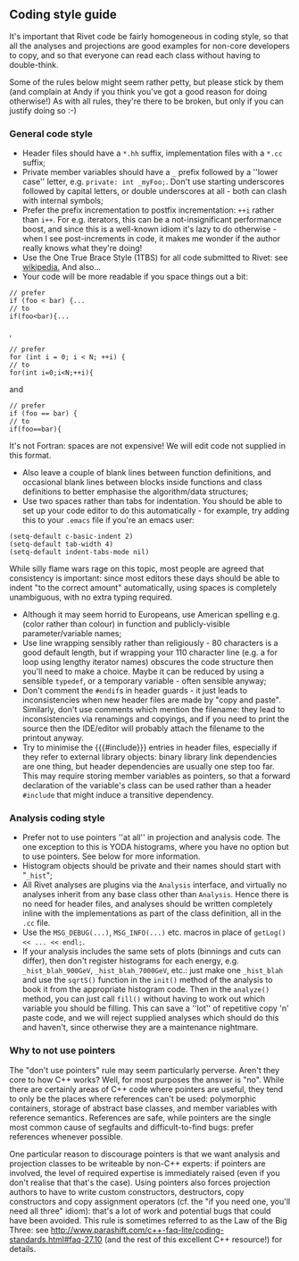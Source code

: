 ## Coding style guide

It's important that Rivet code be fairly homogeneous in coding style, so that all the analyses and projections are good examples for non-core developers to copy, and so that everyone can read each class without having to double-think.

Some of the rules below might seem rather petty, but please stick by them (and complain at Andy if you think you've got a good reason for doing otherwise!) As with all rules, they're there to be broken, but only if you can justify doing so :-)

### General code style

 * Header files should have a `*.hh` suffix, implementation files with a `*.cc` suffix;
 * Private member variables should have a `_` prefix followed by a ''lower case'' letter, e.g. `private: int _myFoo;`. Don't use starting underscores followed by capital letters, or double underscores at all - both can clash with internal symbols;
 * Prefer the prefix incrementation to postfix incrementation: `++i` rather than `i++`. For e.g. iterators, this can be a not-insignificant performance boost, and since this is a well-known idiom it's lazy to do otherwise - when I see post-increments in code, it makes me wonder if the author really knows what they're doing!
 * Use the One True Brace Style (1TBS) for all code submitted to Rivet: see [wikipedia.](http://en.wikipedia.org/wiki/Indent_style#Variant:_1TBS) And also...
 * Your code will be more readable if you space things out a bit:
```
// prefer
if (foo < bar) {...
// to 
if(foo<bar){...
```
  , 
```
// prefer
for (int i = 0; i < N; ++i) {
// to 
for(int i=0;i<N;++i){
```
  and
```
// prefer
if (foo == bar) {
// to
if(foo==bar){
```

  It's not Fortran: spaces are not expensive! We will edit code not supplied in this format.
 * Also leave a couple of blank lines between function definitions, and occasional blank lines between blocks inside functions and class definitions to better emphasise the algorithm/data structures;
 * Use two spaces rather than tabs for indentation. You should be able to set up your code editor to do this automatically - for example, try adding this to your `.emacs` file if you're an emacs user:

```
(setq-default c-basic-indent 2)
(setq-default tab-width 4)
(setq-default indent-tabs-mode nil)
```

  While silly flame wars rage on this topic, most people are agreed that consistency is important: since most editors these days should be able to indent "to the correct amount" automatically, using spaces is completely unambiguous, with no extra typing required.

 * Although it may seem horrid to Europeans, use American spelling e.g. (color rather than colour) in function and publicly-visible parameter/variable names;
 * Use line wrapping sensibly rather than religiously - 80 characters is a good default length, but if wrapping your 110 character line (e.g. a for loop using lengthy iterator names) obscures the code structure then you'll need to make a choice. Maybe it can be reduced by using a sensible `typedef`, or a temporary variable - often sensible anyway;
 * Don't comment the `#endif`s in header guards - it just leads to inconsistencies when new header files are made by "copy and paste". Similarly, don't use comments which mention the filename: they lead to inconsistencies via renamings and copyings, and if you need to print the source then the IDE/editor will probably attach the filename to the printout anyway.
 * Try to minimise the {{{#include}}} entries in header files, especially if they refer to external library objects: binary library link dependencies are one thing, but header dependencies are usually one step too far. This may require storing member variables as pointers, so that a forward declaration of the variable's class can be used rather than a header `#include` that might induce a transitive dependency.


### Analysis coding style

 * Prefer not to use pointers ''at all'' in projection and analysis code. The one exception to this is YODA histograms, where you have no option but to use pointers. See below for more information.
 * Histogram objects should be private and their names should start with "`_hist`";
 * All Rivet analyses are plugins via the `Analysis` interface, and virtually no analyses inherit from any base class other than `Analysis`. Hence there is no need for header files, and analyses should be written completely inline with the implementations as part of the class definition, all in the `.cc` file.
 * Use the `MSG_DEBUG(...)`, `MSG_INFO(...)` etc. macros in place of `getLog() << ... << endl;`.
 * If your analysis includes the same sets of plots (binnings and cuts can differ), then don't register histograms for each energy, e.g. `_hist_blah_900GeV`, `_hist_blah_7000GeV`, etc.: just make one `_hist_blah` and use the `sqrtS()` function in the `init()` method of the analysis to book it from the appropriate histogram code. Then in the `analyze()` method, you can just call `fill()` without having to work out which variable you should be filling. This can save a ''lot'' of repetitive copy 'n' paste code, and we will reject supplied analyses which should do this and haven't, since otherwise they are a maintenance nightmare.


### Why to not use pointers

The "don't use pointers" rule may seem particularly perverse. Aren't they core to how C++ works? Well, for most purposes the answer is "no". While there are certainly areas of C++ code where pointers are useful, they tend to only be the places where references can't be used: polymorphic containers, storage of abstract base classes, and member variables with reference semantics. References are safe, while pointers are the single most common cause of segfaults and difficult-to-find bugs: prefer references whenever possible.

One particular reason to discourage pointers is that we want analysis and projection classes to be writeable by non-C++ experts: if pointers are involved, the level of required expertise is immediately raised (even if you don't realise that that's the case). Using pointers also forces projection authors to have to write custom constructors, destructors, copy constructors and copy assignment operators (cf. the "if you need one, you'll need all three" idiom): that's a lot of work and potential bugs that could have been avoided. This rule is sometimes referred to as the Law of the Big Three: see http://www.parashift.com/c++-faq-lite/coding-standards.html#faq-27.10 (and the rest of this excellent C++ resource!) for details.
